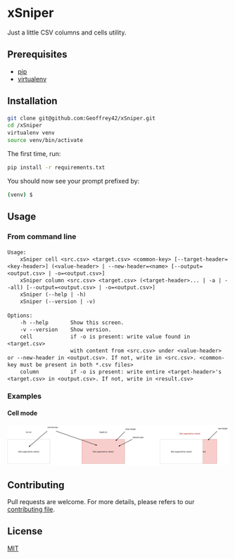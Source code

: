 # xSniper

Just a little CSV columns and cells utility.

## Prerequisites

* [pip](https://pip.pypa.io/en/stable/)
* [virtualenv](https://pypi.org/project/virtualenv/)

## Installation

```bash
git clone git@github.com:Geoffrey42/xSniper.git
cd /xSniper
virtualenv venv
source venv/bin/activate
```

The first time, run:

```bash
pip install -r requirements.txt
```

You should now see your prompt prefixed by:

```bash
(venv) $
```

## Usage

### From command line

```text
Usage:
    xSniper cell <src.csv> <target.csv> <common-key> [--target-header=<key-header>] (<value-header> | --new-header=<name> [--output=<output.csv> | -o=<output.csv>]
    xSniper column <src.csv> <target.csv> (<target-header>... | -a | --all) [--output=<output.csv> | -o=<output.csv>]
    xSniper (--help | -h)
    xSniper (--version | -v)

Options:
    -h --help       Show this screen.
    -v --version    Show version.
    cell            if -o is present: write value found in <target.csv>
                    with content from <src.csv> under <value-header> or --new-header in <output.csv>. If not, write in <src.csv>. <common-key must be present in both *.csv files>
    column          if -o is present: write entire <target-header>'s <target.csv> in <output.csv>. If not, write in <result.csv>
```

### Examples

#### Cell mode

![cell mode](./assets/xSniper_charts_00.svg)

## Contributing

Pull requests are welcome.
For more details, please refers to our [contributing file](.github/CONTRIBUTING/contributing.md).

## License

[MIT](https://choosealicense.com/licenses/mit/)
